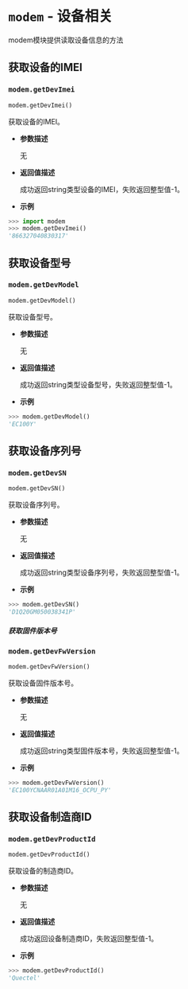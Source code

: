 # `modem` - 设备相关

modem模块提供读取设备信息的方法

## 获取设备的IMEI

### `modem.getDevImei`

```python
modem.getDevImei()
```

获取设备的IMEI。

* **参数描述**

  无

* **返回值描述**

  成功返回string类型设备的IMEI，失败返回整型值-1。

* **示例**

```python
>>> import modem
>>> modem.getDevImei()
'866327040830317'
```



## 获取设备型号

### `modem.getDevModel`

```python
modem.getDevModel()
```

获取设备型号。

* **参数描述**

  无

* **返回值描述**

  成功返回string类型设备型号，失败返回整型值-1。

* **示例**

```python
>>> modem.getDevModel()
'EC100Y'
```



## 获取设备序列号

### `modem.getDevSN`

```python
modem.getDevSN()
```

获取设备序列号。

* **参数描述**

  无

* **返回值描述**

  成功返回string类型设备序列号，失败返回整型值-1。

* **示例**

```python
>>> modem.getDevSN()
'D1Q20GM050038341P'
```



##### 获取固件版本号

### `modem.getDevFwVersion`

```python
modem.getDevFwVersion()
```

获取设备固件版本号。

* **参数描述**

  无

* **返回值描述**

  成功返回string类型固件版本号，失败返回整型值-1。

* **示例**

```python
>>> modem.getDevFwVersion()
'EC100YCNAAR01A01M16_OCPU_PY'
```



## 获取设备制造商ID

### `modem.getDevProductId`

```python
modem.getDevProductId()
```

获取设备的制造商ID。

* **参数描述**

  无

* **返回值描述**

  成功返回设备制造商ID，失败返回整型值-1。

* **示例**

```python
>>> modem.getDevProductId()
'Quectel'
```

